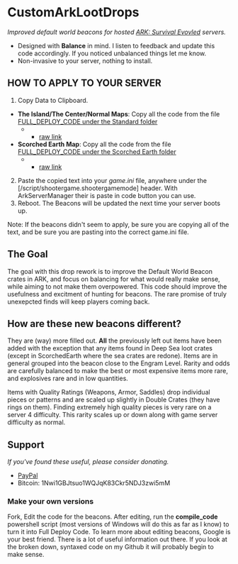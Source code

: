 #  CustomArkLootDrops

_Improved default world beacons for hosted [ARK: Survival Evovled](https://www.youtube.com/survivetheark) servers._  
* Designed with **Balance** in mind. I listen to feedback and update this code accordingly. If you noticed unbalanced things let me know.
* Non-invasive to your server, nothing to install.

## HOW TO APPLY TO YOUR SERVER  
1. Copy Data to Clipboard.  
  * **The Island/The Center/Normal Maps**: Copy all the code from the file [FULL_DEPLOY_CODE under the Standard folder](Standard/FULL_DEPLOY_CODE)  
    * - [raw link](https://raw.githubusercontent.com/bytePro17124/CustomArkLootDrops/master/Standard/FULL_DEPLOY_CODE)
  * **Scorched Earth Map**: Copy all the code from the file [FULL_DEPLOY_CODE under the Scorched Earth folder](ScorchedEarth/FULL_DEPLOY_CODE)  
    * - [raw link](https://raw.githubusercontent.com/bytePro17124/CustomArkLootDrops/master/ScorchedEarth/FULL_DEPLOY_CODE)  
2. Paste the copied text into your *game.ini* file, anywhere under the [/script/shootergame.shootergamemode] header. With ArkServerManager their is paste in code button you can use.
3. Reboot. The Beacons will be updated the next time your server boots up.  

Note: If the beacons didn't seem to apply, be sure you are copying all of the text, and be sure you are pasting into the correct game.ini file.

## The Goal  
The goal with this drop rework is to improve the Default World Beacon crates in ARK, and focus on balancing for what would really make sense, while aiming to not make them overpowered. This code should improve the usefulness and excitment of hunting for beacons.  The rare promise of truly unexepcted finds will keep players coming back.

## How are these new beacons different?  
They are (way) more filled out. **All** the previously left out items have been added with the exception that any items found in Deep Sea loot crates (except in ScorchedEarth where the sea crates are redone). Items are in general grouped into the beacon close to the Engram Level. Rarity and odds are carefully balanced to make the best or most expensive items more rare, and explosives rare and in low quantities.  

Items with Quality Ratings (Weapons, Armor, Saddles) drop individual pieces or patterns and are scaled up slightly in Double Crates (they have rings on them). Finding extremely high quality pieces is very rare on a server 4 difficulty. This rarity scales up or down along with game server difficulty as normal.

## Support  
*If you've found these useful, please consider donating.*
* [PayPal](https://www.paypal.me/mattearly/)  
* Bitcoin: 1Nwi1GBJtsuo1WQJqK83Ckr5NDJ3zwi5mM  

### Make your own versions  
Fork, Edit the code for the beacons. After editing, run the **compile_code** powershell script (most versions of Windows will do this as far as I know) to turn it into Full Deploy Code. To learn more about editing beacons, Google is your best friend. There is a lot of useful information out there. If you look at the broken down, syntaxed code on my Github it will probably begin to make sense.
